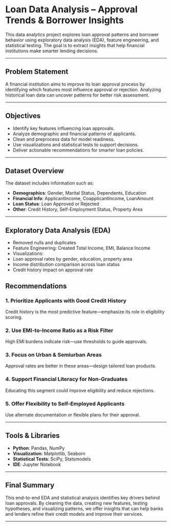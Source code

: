 # Loan Data Analysis – Approval Trends & Borrower Insights

This data analytics project explores loan approval patterns and borrower behavior using exploratory data analysis (EDA), feature engineering, and statistical testing. The goal is to extract insights that help financial institutions make smarter lending decisions.

---

## Problem Statement

A financial institution aims to improve its loan approval process by identifying which features most influence approval or rejection. Analyzing historical loan data can uncover patterns for better risk assessment.

---

##  Objectives

- Identify key features influencing loan approvals.
- Analyze demographic and financial patterns of applicants.
- Clean and preprocess data for model readiness.
- Use visualizations and statistical tests to support decisions.
- Deliver actionable recommendations for smarter loan policies.

---

##  Dataset Overview

The dataset includes information such as:

- **Demographics**: Gender, Marital Status, Dependents, Education
- **Financial Info**: ApplicantIncome, CoapplicantIncome, LoanAmount
- **Loan Status**: Loan Approved or Rejected
- **Other**: Credit History, Self-Employment Status, Property Area

---

##  Exploratory Data Analysis (EDA)

-  Removed nulls and duplicates
-  Feature Engineering: Created Total Income, EMI, Balance Income
-  Visualizations:
  - Loan approval rates by gender, education, property area
  - Income distribution comparison across loan status
  - Credit history impact on approval rate

##  Recommendations

### 1.  Prioritize Applicants with Good Credit History  
Credit history is the most predictive feature—emphasize its role in eligibility scoring.

### 2.  Use EMI-to-Income Ratio as a Risk Filter  
High EMI burdens indicate risk—use thresholds to guide approvals.

### 3.  Focus on Urban & Semiurban Areas  
Approval rates are better in these areas—design tailored loan products.

### 4.  Support Financial Literacy for Non-Graduates  
Educating this segment could improve eligibility and reduce rejections.

### 5.  Offer Flexibility to Self-Employed Applicants  
Use alternate documentation or flexible plans for their approval.

---

##  Tools & Libraries

- **Python**: Pandas, NumPy
- **Visualization**: Matplotlib, Seaborn
- **Statistical Tests**: SciPy, Statsmodels
- **IDE**: Jupyter Notebook

---

##  Final Summary

This end-to-end EDA and statistical analysis identifies key drivers behind loan approvals. By cleaning the data, creating new features, testing hypotheses, and visualizing patterns, we offer insights that can help banks and lenders refine their credit models and improve their services.

---

